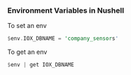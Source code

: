 
### Environment Variables in Nushell

To set an env

```rust
$env.IOX_DBNAME = 'company_sensors'
```

To get an env

```rust
$env | get IOX_DBNAME
```
